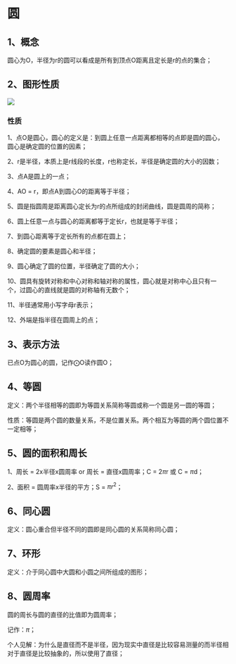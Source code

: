 # 圆

## 1、概念
圆心为O，半径为r的圆可以看成是所有到顶点O距离且定长是r的点的集合；

## 2、图形性质
![](圆01.png)

### 性质
1、点O是圆心，圆心的定义是：到圆上任意一点距离都相等的点即是圆的圆心，圆心是确定圆的位置的因素；

2、r是半径，本质上是r线段的长度，r也称定长，半径是确定圆的大小的因数；

3、点A是圆上的一点；

4、AO = r，即点A到圆心O的距离等于半径；

5、圆是指圆周是距离圆心定长为r的点所组成的封闭曲线，圆是圆周的简称；

6、圆上任意一点与圆心的距离都等于定长r，也就是等于半径；

7、到圆心距离等于定长所有的点都在圆上；

8、确定圆的要素是圆心和半径；

9、圆心确定了圆的位置，半径确定了圆的大小；

10、圆具有旋转对称和中心对称和轴对称的属性，圆心就是对称中心且只有一个，过圆心的直线就是圆的对称轴有无数个；

11、半径通常用小写字母r表示；

12、外端是指半径在圆周上的点；

## 3、表示方法
已点O为圆心的圆，记作$\bigodot$O读作圆O；

## 4、等圆
定义：两个半径相等的圆即为等圆关系简称等圆或称一个圆是另一圆的等圆；

性质：等圆是两个圆的数量关系，不是位置关系。两个相互为等圆的两个圆位置不一定相等；

## 5、圆的面积和周长
1、周长 = 2x半径x圆周率 or 周长 = 直径x圆周率；C = 2$\pi$r 或 C = $\pi$d；

2、面积 = 圆周率x半径的平方；S = $\pi r^2$；


## 6、同心圆
定义：圆心重合但半径不同的圆即是同心圆的关系简称同心圆；

## 7、环形
定义：介于同心圆中大圆和小圆之间所组成的图形；

## 8、圆周率
圆的周长与圆的直径的比值即为圆周率；

记作：$\pi$；

个人见解：为什么是直径而不是半径，因为现实中直径是比较容易测量的而半径相对于直径是比较抽象的，所以使用了直径；
